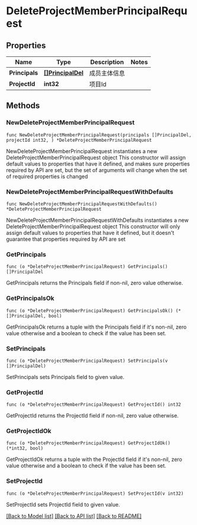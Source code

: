 # DeleteProjectMemberPrincipalRequest

## Properties

Name | Type | Description | Notes
------------ | ------------- | ------------- | -------------
**Principals** | [**[]PrincipalDel**](PrincipalDel.md) | 成员主体信息 | 
**ProjectId** | **int32** | 项目Id | 

## Methods

### NewDeleteProjectMemberPrincipalRequest

`func NewDeleteProjectMemberPrincipalRequest(principals []PrincipalDel, projectId int32, ) *DeleteProjectMemberPrincipalRequest`

NewDeleteProjectMemberPrincipalRequest instantiates a new DeleteProjectMemberPrincipalRequest object
This constructor will assign default values to properties that have it defined,
and makes sure properties required by API are set, but the set of arguments
will change when the set of required properties is changed

### NewDeleteProjectMemberPrincipalRequestWithDefaults

`func NewDeleteProjectMemberPrincipalRequestWithDefaults() *DeleteProjectMemberPrincipalRequest`

NewDeleteProjectMemberPrincipalRequestWithDefaults instantiates a new DeleteProjectMemberPrincipalRequest object
This constructor will only assign default values to properties that have it defined,
but it doesn't guarantee that properties required by API are set

### GetPrincipals

`func (o *DeleteProjectMemberPrincipalRequest) GetPrincipals() []PrincipalDel`

GetPrincipals returns the Principals field if non-nil, zero value otherwise.

### GetPrincipalsOk

`func (o *DeleteProjectMemberPrincipalRequest) GetPrincipalsOk() (*[]PrincipalDel, bool)`

GetPrincipalsOk returns a tuple with the Principals field if it's non-nil, zero value otherwise
and a boolean to check if the value has been set.

### SetPrincipals

`func (o *DeleteProjectMemberPrincipalRequest) SetPrincipals(v []PrincipalDel)`

SetPrincipals sets Principals field to given value.


### GetProjectId

`func (o *DeleteProjectMemberPrincipalRequest) GetProjectId() int32`

GetProjectId returns the ProjectId field if non-nil, zero value otherwise.

### GetProjectIdOk

`func (o *DeleteProjectMemberPrincipalRequest) GetProjectIdOk() (*int32, bool)`

GetProjectIdOk returns a tuple with the ProjectId field if it's non-nil, zero value otherwise
and a boolean to check if the value has been set.

### SetProjectId

`func (o *DeleteProjectMemberPrincipalRequest) SetProjectId(v int32)`

SetProjectId sets ProjectId field to given value.



[[Back to Model list]](../README.md#documentation-for-models) [[Back to API list]](../README.md#documentation-for-api-endpoints) [[Back to README]](../README.md)


